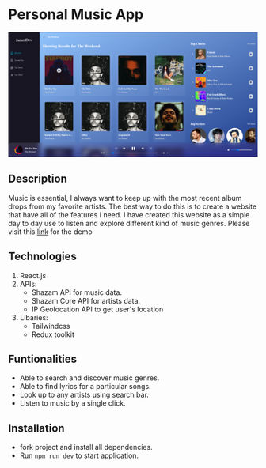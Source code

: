 # Personal Music App

![Peronsal Spotify](/MusicApp.png)

## Description

Music is essential, I always want to keep up with the most recent album drops from my favorite artists. The best way to do this is to 
create a website that have all of the features I need. I have created this website as a simple day to day use to listen and explore different kind of music genres. Please visit this [link](https://personal-spotify.netlify.app/) for the demo

## Technologies

1. React.js
2. APIs:
   - Shazam API for music data.
   - Shazam Core API for artists data.
   - IP Geolocation API to get user's location
3. Libaries:
   - Tailwindcss
   - Redux toolkit 

## Funtionalities
   - Able to search and discover music genres.
   - Able to find lyrics for a particular songs.
   - Look up to any artists using search bar.
   - Listen to music by a single click.

## Installation
   - fork project and install all dependencies.
   - Run `npm run dev` to start application.


